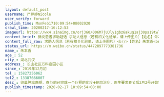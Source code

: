 ```yaml
---
layout: default_post
username: 严婷婷Nicole
user_verify: forward
publish_time: MonFeb1710:09:54+08002020
crawl_time: 20200217-16:12:53
imageurl: https://wx4.sinaimg.cn/orj360/006M7jUJly1gbz6akug1aj30ps19twlw.jpg,https://wx1.sinaimg.cn/orj360/006M7jUJly1gbz6albx3yj30pt19xk10.jpg
content_brief: 肺炎患者求助超话 求助人信息（若有相关化验单，请上传图片）【姓名】朱本香【年龄】52【所在城市】湖北武汉【所在小区、社区】长山社区万科嘉园小区【患病时间】2019年12月初【联系方式】15827256062【其他紧急联系人】13387666007【病情描述】 卵巢肿瘤晚期，春节前已完成一个疗程的化疗 ...全文
content_full_raw: 求助人信息（若有相关化验单，请上传图片）<br/>【姓名】朱本香<br/>【年龄】52<br/>【所在城市】湖北武汉<br/>【所在小区、社区】长山社区万科嘉园小区<br/>【患病时间】2019年12月初<br/>【联系方式】15827256062<br/>【其他紧急联系人】13387666007<br/>【病情描述】卵巢肿瘤晚期，春节前已完成一个疗程的化疗➕靶向治疗，医生要求春节后2月2号开始第二个疗程的治疗，截至目前仍未找到医院，因此治疗未开始。<adata-url="http://t.cn/RJZA5RH"href="http://weibo.com/p/100101B209475DD768A1F44292"data-hide=""><spanclass='url-icon'><imgstyle='width:1rem;height:1rem'src='https://h5.sinaimg.cn/upload/2015/09/25/3/timeline_card_small_location_default.png'></span><spanclass="surl-text">武汉·万科嘉园光谷的光</span></a>
status_url: https://m.weibo.cn/status/4472897773381736
name_: 朱本香
age_: 52
city_: 湖北武汉
address_: 长山社区万科嘉园小区
since_: 2019年12月初
tel_: 15827256062
tel2_: 13387666007
desc_: 卵巢肿瘤晚期，春节前已完成一个疗程的化疗➕靶向治疗，医生要求春节后2月2号开始第二个疗程的治疗，截至目前仍未找到医院，因此治疗未开始。<adata-url="http//t.cn/RJZA5RH"href="http//weibo.com/p/100101B209475DD768A1F44292"data-hide=""><spanclass='url-icon'><imgstyle='width1rem;height1rem'src='https//h5.sinaimg.cn/upload/2015/09/25/3/timeline_card_small_location_default.png'></span><spanclass="surl-text">武汉·万科嘉园光谷的光</span></a>
publish_timestamp: 2020-02-17 10:09:54+08:00
---
```

